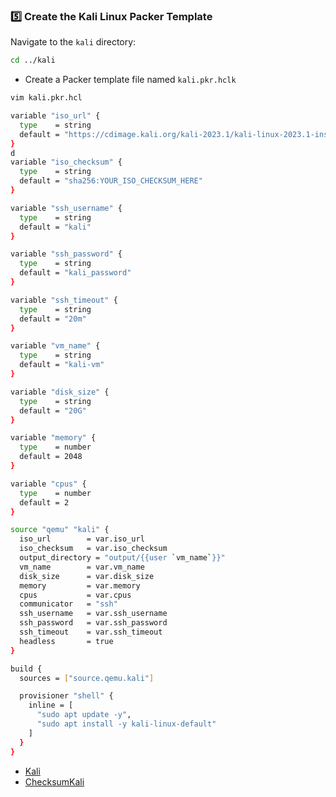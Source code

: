 ### 5️⃣ **Create the Kali Linux Packer Template**

Navigate to the `kali` directory:

```bash
cd ../kali
```

- Create a Packer template file named `kali.pkr.hclk`

```bash
vim kali.pkr.hcl
```

```bash
variable "iso_url" {
  type    = string
  default = "https://cdimage.kali.org/kali-2023.1/kali-linux-2023.1-installer-amd64.iso"
}
d
variable "iso_checksum" {
  type    = string
  default = "sha256:YOUR_ISO_CHECKSUM_HERE"
}

variable "ssh_username" {
  type    = string
  default = "kali"
}

variable "ssh_password" {
  type    = string
  default = "kali_password"
}

variable "ssh_timeout" {
  type    = string
  default = "20m"
}

variable "vm_name" {
  type    = string
  default = "kali-vm"
}

variable "disk_size" {
  type    = string
  default = "20G"
}

variable "memory" {
  type    = number
  default = 2048
}

variable "cpus" {
  type    = number
  default = 2
}

source "qemu" "kali" {
  iso_url        = var.iso_url
  iso_checksum   = var.iso_checksum
  output_directory = "output/{{user `vm_name`}}"
  vm_name        = var.vm_name
  disk_size      = var.disk_size
  memory         = var.memory
  cpus           = var.cpus
  communicator   = "ssh"
  ssh_username   = var.ssh_username
  ssh_password   = var.ssh_password
  ssh_timeout    = var.ssh_timeout
  headless       = true
}

build {
  sources = ["source.qemu.kali"]

  provisioner "shell" {
    inline = [
      "sudo apt update -y",
      "sudo apt install -y kali-linux-default"
    ]
  }
}
```

-  [Kali](https://cdimage.kali.org/kali-2025.1a/kali-linux-2025.1a-installer-amd64.iso)
- [ChecksumKali](https://cdimage.kali.org/kali-2025.1a/SHA256SUMS)


